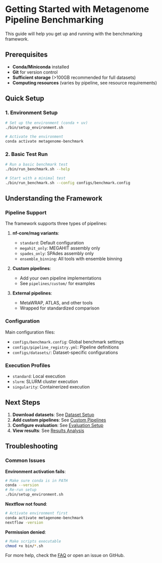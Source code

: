# Getting Started with Metagenome Pipeline Benchmarking

This guide will help you get up and running with the benchmarking framework.

## Prerequisites

- **Conda/Miniconda** installed
- **Git** for version control
- **Sufficient storage** (>100GB recommended for full datasets)
- **Computing resources** (varies by pipeline, see resource requirements)

## Quick Setup

### 1. Environment Setup

```bash
# Set up the environment (conda + uv)
./bin/setup_environment.sh

# Activate the environment
conda activate metagenome-benchmark
```

### 2. Basic Test Run

```bash
# Run a basic benchmark test
./bin/run_benchmark.sh --help

# Start with a minimal test
./bin/run_benchmark.sh --config configs/benchmark.config
```

## Understanding the Framework

### Pipeline Support

The framework supports three types of pipelines:

1. **nf-core/mag variants**:
   - `standard`: Default configuration
   - `megahit_only`: MEGAHIT assembly only
   - `spades_only`: SPAdes assembly only
   - `ensemble_binning`: All tools with ensemble binning

2. **Custom pipelines**:
   - Add your own pipeline implementations
   - See `pipelines/custom/` for examples

3. **External pipelines**:
   - MetaWRAP, ATLAS, and other tools
   - Wrapped for standardized comparison

### Configuration

Main configuration files:

- `configs/benchmark.config`: Global benchmark settings
- `configs/pipeline_registry.yml`: Pipeline definitions
- `configs/datasets/`: Dataset-specific configurations

### Execution Profiles

- `standard`: Local execution
- `slurm`: SLURM cluster execution
- `singularity`: Containerized execution

## Next Steps

1. **Download datasets**: See [Dataset Setup](dataset_setup.md)
2. **Add custom pipelines**: See [Custom Pipelines](custom_pipelines.md)
3. **Configure evaluation**: See [Evaluation Setup](evaluation_setup.md)
4. **View results**: See [Results Analysis](results_analysis.md)

## Troubleshooting

### Common Issues

**Environment activation fails**:
```bash
# Make sure conda is in PATH
conda --version
# Re-run setup
./bin/setup_environment.sh
```

**Nextflow not found**:
```bash
# Activate environment first
conda activate metagenome-benchmark
nextflow -version
```

**Permission denied**:
```bash
# Make scripts executable
chmod +x bin/*.sh
```

For more help, check the [FAQ](../faq.md) or open an issue on GitHub.